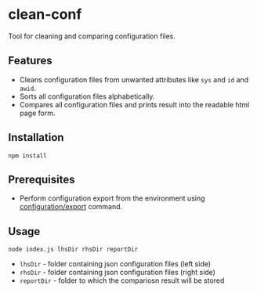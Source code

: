 # clean-conf

Tool for cleaning and comparing configuration files.

## Features
* Cleans configuration files from unwanted attributes like ```sys``` and ```id``` and ```awid```. 
* Sorts all configuration files alphabetically.
* Compares all configuration files and prints result into the readable html page form.

## Installation
```npm install```

## Prerequisites
* Perform configuration export from the environment using [configuration/export](https://uuos9.plus4u.net/uu-bookkitg01-main/78462435-94748bedc82549e99e7c7c66434dab6d/book/page?code=93794603) command.

## Usage
```node index.js lhsDir rhsDir reportDir```
* ```lhsDir``` - folder containing json configuration files (left side)
* ```rhsDir``` - folder containing json configuration files (right side)
* ```reportDir``` - folder to which the compariosn result will be stored

